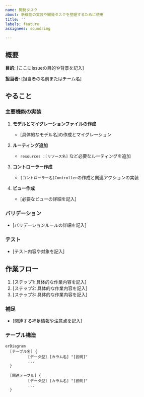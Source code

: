 ```yaml
---
name: 開発タスク
about: 新機能の実装や開発タスクを整理するために使用
title: ''
labels: feature
assignees: soundring

---
```


## 概要

**目的:** [ここにIssueの目的や背景を記入]

**担当者:** [担当者の名前またはチーム名]

## やること

### 主要機能の実装

1. **モデルとマイグレーションファイルの作成**
   - [具体的なモデル名]の作成とマイグレーション

2. **ルーティング追加**
   - `resources :[リソース名]` など必要なルーティングを追加

3. **コントローラー作成**
   - `[コントローラー名]Controller`の作成と関連アクションの実装

4. **ビュー作成**
   - [必要なビューの詳細を記入]

### バリデーション

- [バリデーションルールの詳細を記入]

### テスト

- [テスト内容や対象を記入]

## 作業フロー

1. [ステップ1: 具体的な作業内容を記入]
2. [ステップ2: 具体的な作業内容を記入]
3. [ステップ3: 具体的な作業内容を記入]

### 補足

- [関連する補足情報や注意点を記入]

### テーブル構造

```mermaid
erDiagram
  [テーブル名] {
          [データ型] [カラム名] "[説明]"
          ...
  }

  [関連テーブル] {
          [データ型] [カラム名] "[説明]"
          ...
  }
